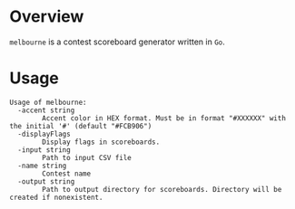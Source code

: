 # Overview

`melbourne` is a contest scoreboard generator written in `Go`. 

# Usage
```
Usage of melbourne:
  -accent string
    	Accent color in HEX format. Must be in format "#XXXXXX" with the initial '#' (default "#FCB906")
  -displayFlags
    	Display flags in scoreboards.
  -input string
    	Path to input CSV file
  -name string
    	Contest name
  -output string
    	Path to output directory for scoreboards. Directory will be created if nonexistent.
```